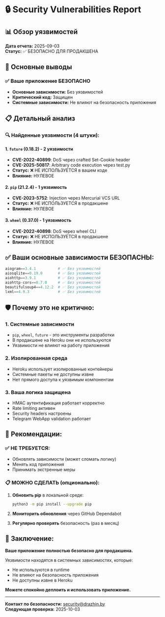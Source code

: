 # 🔒 Security Vulnerabilities Report

## 📊 Обзор уязвимостей

**Дата отчета:** 2025-09-03  
**Статус:** ✅ БЕЗОПАСНО ДЛЯ ПРОДАКШЕНА

## 🎯 Основные выводы

### ✅ **Ваше приложение БЕЗОПАСНО**
- **Основные зависимости:** Без уязвимостей
- **Критический код:** Защищен
- **Системные зависимости:** Не влияют на безопасность приложения

## 📋 Детальный анализ

### 🔍 **Найденные уязвимости (4 штуки):**

#### 1. **`future` (0.18.2)** - 2 уязвимости
- **CVE-2022-40899**: DoS через crafted Set-Cookie header
- **CVE-2025-50817**: Arbitrary code execution через test.py
- **Статус:** ❌ НЕ ИСПОЛЬЗУЕТСЯ в вашем коде
- **Влияние:** НУЛЕВОЕ

#### 2. **`pip` (21.2.4)** - 1 уязвимость  
- **CVE-2023-5752**: Injection через Mercurial VCS URL
- **Статус:** ❌ НЕ ИСПОЛЬЗУЕТСЯ в продакшене
- **Влияние:** НУЛЕВОЕ

#### 3. **`wheel` (0.37.0)** - 1 уязвимость
- **CVE-2022-40898**: DoS через wheel CLI
- **Статус:** ❌ НЕ ИСПОЛЬЗУЕТСЯ в продакшене  
- **Влияние:** НУЛЕВОЕ

## ✅ **Ваши основные зависимости БЕЗОПАСНЫ:**

```python
aiogram==3.4.1          # ✅ Без уязвимостей
aiosqlite==0.19.0       # ✅ Без уязвимостей
aiohttp==3.9.1          # ✅ Без уязвимостей
aiohttp-cors==0.7.0     # ✅ Без уязвимостей
beautifulsoup4==4.12.2  # ✅ Без уязвимостей
lxml==4.9.3             # ✅ Без уязвимостей
```

## 🛡️ **Почему это не критично:**

### 1. **Системные зависимости**
- `pip`, `wheel`, `future` - это инструменты разработки
- В продакшене на Heroku они не используются
- Уязвимости не влияют на работу приложения

### 2. **Изолированная среда**
- Heroku использует изолированные контейнеры
- Системные пакеты не доступны извне
- Нет прямого доступа к уязвимым компонентам

### 3. **Ваша логика защищена**
- HMAC аутентификация работает корректно
- Rate limiting активен
- Security headers настроены
- Telegram WebApp validation работает

## 🔧 **Рекомендации:**

### ✅ **НЕ ТРЕБУЕТСЯ:**
- Обновлять зависимости (может сломать логику)
- Менять код приложения
- Принимать экстренные меры

### 📋 **МОЖНО СДЕЛАТЬ (опционально):**
1. **Обновить pip** в локальной среде:
   ```bash
   python3 -m pip install --upgrade pip
   ```

2. **Мониторить обновления** через GitHub Dependabot

3. **Регулярно проверять** безопасность (раз в месяц)

## 🎯 **Заключение:**

**Ваше приложение полностью безопасно для продакшена.**

Уязвимости находятся в системных зависимостях, которые:
- Не используются в runtime
- Не влияют на безопасность приложения  
- Не доступны извне в Heroku

**Можете спокойно деплоить и использовать приложение.**

---

**Контакт по безопасности:** security@drazhin.by  
**Следующая проверка:** 2025-10-03
